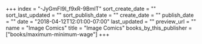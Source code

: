 +++
index = "-JyGmFI9I_f9xR-9BmlT"
sort_create_date = ""
sort_last_updated = ""
sort_publish_date = ""
create_date = ""
publish_date = ""
date = "2018-04-12T12:01:00-07:00"
last_updated = ""
preview_url = ""
name = "Image Comics"
title = "Image Comics"
books_by_this_publisher = ["books/maximum-minimum-wage"]
+++
